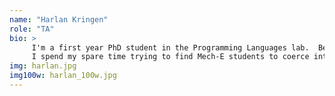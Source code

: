 ```yaml
---
name: "Harlan Kringen"
role: "TA"
bio: >
     I'm a first year PhD student in the Programming Languages lab.  Before coming to UCSB, I worked at a startup that designed robotic arms, Righthand Robotics, in Boston, MA.  I am currently interested in mathematical models of concurrent and parallel programming systems.
     I spend my spare time trying to find Mech-E students to coerce into helping me build a coffee roaster.
img: harlan.jpg
img100w: harlan_100w.jpg
---
```

